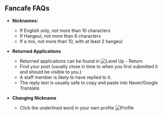 ## Fancafe FAQs

* **Nicknames:**
  * If English only, not more than 10 characters
  * If Hangeul, not more than 8 characters
  * If a mix, not more than 10, with at least 2 hangeul
  
* **Returned Applications**
  * Returned applications can be found in 
  ![Level Up - Return](http://i.imgur.com/l1zPeMv.png)
  * Find your post (usually close in time to when you first submitted it and should be visible to you.)
  * A staff member is likely to have replied to it.
  * The reply text is usually safe to copy and paste into Naver/Google Translate.
  
* **Changing Nickname**
  * Click the underlined word in your own profile ![Profile](http://i.imgur.com/ckBtUNk.png)